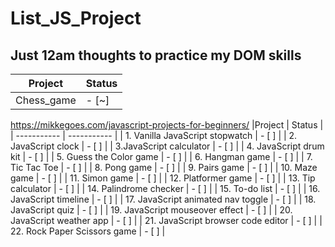 # List_JS_Project
## Just 12am thoughts to practice my DOM skills

|Project | Status |
| ----------- | ----------- |
| Chess_game | - [~] |

https://mikkegoes.com/javascript-projects-for-beginners/
|Project | Status |
| ----------- | ----------- |
| 1. Vanilla JavaScript stopwatch | - [ ] |
| 2. JavaScript clock | - [ ] |
| 3.JavaScript calculator | - [ ] |
| 4. JavaScript drum kit | - [ ] |
| 5. Guess the Color game | - [ ] |
| 6. Hangman game | - [ ] |
| 7. Tic Tac Toe | - [ ] |
| 8. Pong game | - [ ] |
| 9. Pairs game | - [ ] |
| 10. Maze game | - [ ] |
| 11. Simon game | - [ ] |
| 12. Platformer game | - [ ] |
| 13. Tip calculator | - [ ] |
| 14. Palindrome checker | - [ ] |
| 15. To-do list | - [ ] |
| 16. JavaScript timeline | - [ ] |
| 17. JavaScript animated nav toggle | - [ ] |
| 18. JavaScript quiz | - [ ] |
| 19. JavaScript mouseover effect | - [ ] |
| 20. JavaScript weather app | - [ ] |
| 21. JavaScript browser code editor | - [ ] |
| 22. Rock Paper Scissors game | - [ ] |

